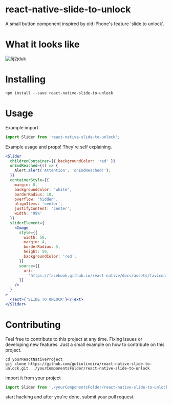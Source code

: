 # react-native-slide-to-unlock
A small button component inspired by old iPhone's feature 'slide to unlock'.

# What it looks like

![5j2jduk](https://github.com/gutioliveira/react-native-slide-to-unlock/blob/master/usage.gif?raw=true)

# Installing
```npm install --save react-native-slide-to-unlock```

# Usage

Example import

```jsx
import Slider from 'react-native-slide-to-unlock';
```

Example usage and props! They're self explaining.

```jsx
<Slider
  childrenContainer={{ backgroundColor: 'red' }}
  onEndReached={() => {
    Alert.alert('Attention', 'onEndReached!');
  }}
  containerStyle={{
    margin: 8,
    backgroundColor: 'white',
    borderRadius: 10,
    overflow: 'hidden',
    alignItems: 'center',
    justifyContent: 'center',
    width: '95%'
  }}
  sliderElement={
    <Image
      style={{
        width: 50,
        margin: 4,
        borderRadius: 5,
        height: 50,
        backgroundColor: 'red',
      }}
      source={{
        uri:
          'https://facebook.github.io/react-native/docs/assets/favicon.png',
      }}
    />
  }
>
  <Text>{'SLIDE TO UNLOCK'}</Text>
</Slider>
```

# Contributing
Feel free to contribute to this project at any time. Fixing issues or developing new features.
Just a small example on how to contribute on this project.

```
cd yourReactNativeProject
git clone https://github.com/gutioliveira/react-native-slide-to-unlock.git  ./yourComponentsFolder/react-native-slide-to-unlock
```
import it from your project

```jsx
import Slider from './yourComponentsFolder/react-native-slide-to-unlock';
```

start hacking and after you're done, submit your pull request.

